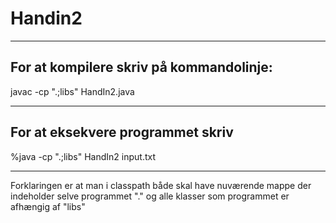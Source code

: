 # Handin2

---

## For at kompilere skriv på kommandolinje:

javac -cp ".;libs" HandIn2.java

---

## For at eksekvere programmet skriv

%java -cp ".;libs" HandIn2 input.txt

----

Forklaringen er at man i classpath både skal have nuværende mappe der indeholder selve programmet "." og alle klasser som programmet er afhængig af "libs"
